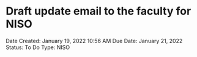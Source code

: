# Draft update email to the faculty for NISO

Date Created: January 19, 2022 10:56 AM
Due Date: January 21, 2022
Status: To Do
Type: NISO